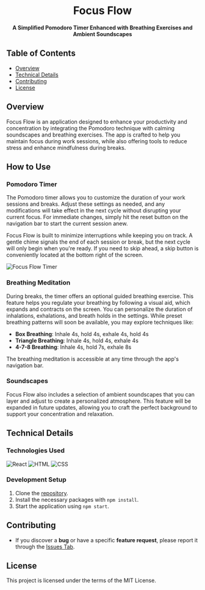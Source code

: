 <p align="center">
  <h1 align="center">Focus Flow</h1>

  <p align="center">
     <strong>A Simplified Pomodoro Timer Enhanced with Breathing Exercises and Ambient Soundscapes</strong>
    <br>
  </p>
</p>

## Table of Contents

- [Overview](#overview)
- [Technical Details](#technical-details)
- [Contributing](#contributing)
- [License](#license)

## Overview

Focus Flow is an application designed to enhance your productivity and concentration by integrating the Pomodoro technique with calming soundscapes and breathing exercises. The app is crafted to help you maintain focus during work sessions, while also offering tools to reduce stress and enhance mindfulness during breaks.

## How to Use

### Pomodoro Timer

The Pomodoro timer allows you to customize the duration of your work sessions and breaks. Adjust these settings as needed, and any modifications will take effect in the next cycle without disrupting your current focus. For immediate changes, simply hit the reset button on the navigation bar to start the current session anew.

Focus Flow is built to minimize interruptions while keeping you on track. A gentle chime signals the end of each session or break, but the next cycle will only begin when you're ready. If you need to skip ahead, a skip button is conveniently located at the bottom right of the screen.

![Focus Flow Timer](/home/anjali/projects/FocusFlow/assets/functional.png)

### Breathing Meditation

During breaks, the timer offers an optional guided breathing exercise. This feature helps you regulate your breathing by following a visual aid, which expands and contracts on the screen. You can personalize the duration of inhalations, exhalations, and breath holds in the settings. While preset breathing patterns will soon be available, you may explore techniques like:

- **Box Breathing**: Inhale 4s, hold 4s, exhale 4s, hold 4s
- **Triangle Breathing**: Inhale 4s, hold 4s, exhale 4s
- **4-7-8 Breathing**: Inhale 4s, hold 7s, exhale 8s

The breathing meditation is accessible at any time through the app's navigation bar.

### Soundscapes

Focus Flow also includes a selection of ambient soundscapes that you can layer and adjust to create a personalized atmosphere. This feature will be expanded in future updates, allowing you to craft the perfect background to support your concentration and relaxation.

## Technical Details

### Technologies Used

![React](https://img.shields.io/static/v1?message=React&logo=React&logoColor=61DAFB&label=%20&labelColor=595959&color=61DAFB)
![HTML](https://img.shields.io/static/v1?message=HTML&logo=HTML5&logoColor=E34F26&label=%20&labelColor=595959&color=E34F26)
![CSS](https://img.shields.io/static/v1?message=CSS&logo=CSS3&logoColor=1572B6&label=%20&labelColor=595959&color=1572B6)

### Development Setup

1. Clone the [repository](https://github.com/Focus-Flow/Focus-Flow-Web).
2. Install the necessary packages with `npm install`.
3. Start the application using `npm start`.

## Contributing

- If you discover a **bug** or have a specific **feature request**, please report it through the [Issues Tab](hhttps://github.com/anjali29singh/FocusFlow/issues).

## License

This project is licensed under the terms of the MIT License.
